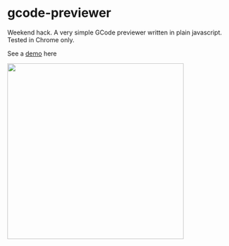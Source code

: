 # gcode-previewer
Weekend hack. A very simple GCode previewer written in plain javascript. Tested in Chrome only.

See a [demo](http://realstuffforabstractpeople.com/experiments/gcode-previewer/) here

<img src="https://cloud.githubusercontent.com/assets/461650/22948538/2d652a5e-f2ff-11e6-94f3-5ace7dc94682.png" width=400 />
